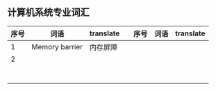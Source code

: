 ## 计算机系统专业词汇



| 序号 | 词语           | translate |      | 序号 | 词语 | translate |
| ---- | -------------- | --------- | ---- | ---- | ---- | --------- |
| 1    | Memory barrier | 内存屏障  |      |      |      |           |
| 2    |                |           |      |      |      |           |
|      |                |           |      |      |      |           |
|      |                |           |      |      |      |           |
|      |                |           |      |      |      |           |
|      |                |           |      |      |      |           |
|      |                |           |      |      |      |           |
|      |                |           |      |      |      |           |
|      |                |           |      |      |      |           |

